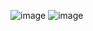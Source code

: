 ![image](https://github.com/user-attachments/assets/a31b7086-d43c-4d67-aacc-6b9004a20288)
![image](https://github.com/user-attachments/assets/15dd56d1-49f3-46dc-a038-657e6925da80)
